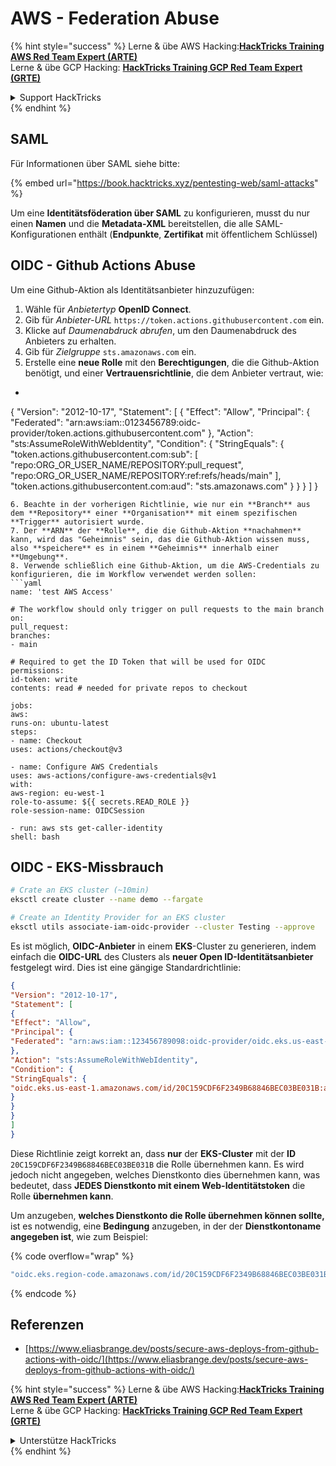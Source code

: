 # AWS - Federation Abuse

{% hint style="success" %}
Lerne & übe AWS Hacking:<img src="../../../.gitbook/assets/image (1).png" alt="" data-size="line">[**HackTricks Training AWS Red Team Expert (ARTE)**](https://training.hacktricks.xyz/courses/arte)<img src="../../../.gitbook/assets/image (1).png" alt="" data-size="line">\
Lerne & übe GCP Hacking: <img src="../../../.gitbook/assets/image (2).png" alt="" data-size="line">[**HackTricks Training GCP Red Team Expert (GRTE)**<img src="../../../.gitbook/assets/image (2).png" alt="" data-size="line">](https://training.hacktricks.xyz/courses/grte)

<details>

<summary>Support HackTricks</summary>

* Überprüfe die [**Abonnementpläne**](https://github.com/sponsors/carlospolop)!
* **Tritt der** 💬 [**Discord-Gruppe**](https://discord.gg/hRep4RUj7f) oder der [**Telegram-Gruppe**](https://t.me/peass) bei oder **folge** uns auf **Twitter** 🐦 [**@hacktricks\_live**](https://twitter.com/hacktricks\_live)**.**
* **Teile Hacking-Tricks, indem du PRs zu den** [**HackTricks**](https://github.com/carlospolop/hacktricks) und [**HackTricks Cloud**](https://github.com/carlospolop/hacktricks-cloud) GitHub-Repos einreichst.

</details>
{% endhint %}

## SAML

Für Informationen über SAML siehe bitte:

{% embed url="https://book.hacktricks.xyz/pentesting-web/saml-attacks" %}

Um eine **Identitätsföderation über SAML** zu konfigurieren, musst du nur einen **Namen** und die **Metadata-XML** bereitstellen, die alle SAML-Konfigurationen enthält (**Endpunkte**, **Zertifikat** mit öffentlichem Schlüssel)

## OIDC - Github Actions Abuse

Um eine Github-Aktion als Identitätsanbieter hinzuzufügen:

1. Wähle für _Anbietertyp_ **OpenID Connect**.
2. Gib für _Anbieter-URL_ `https://token.actions.githubusercontent.com` ein.
3. Klicke auf _Daumenabdruck abrufen_, um den Daumenabdruck des Anbieters zu erhalten.
4. Gib für _Zielgruppe_ `sts.amazonaws.com` ein.
5. Erstelle eine **neue Rolle** mit den **Berechtigungen**, die die Github-Aktion benötigt, und einer **Vertrauensrichtlinie**, die dem Anbieter vertraut, wie:
* ```json
{
"Version": "2012-10-17",
"Statement": [
{
"Effect": "Allow",
"Principal": {
"Federated": "arn:aws:iam::0123456789:oidc-provider/token.actions.githubusercontent.com"
},
"Action": "sts:AssumeRoleWithWebIdentity",
"Condition": {
"StringEquals": {
"token.actions.githubusercontent.com:sub": [
"repo:ORG_OR_USER_NAME/REPOSITORY:pull_request",
"repo:ORG_OR_USER_NAME/REPOSITORY:ref:refs/heads/main"
],
"token.actions.githubusercontent.com:aud": "sts.amazonaws.com"
}
}
}
]
}
```
6. Beachte in der vorherigen Richtlinie, wie nur ein **Branch** aus dem **Repository** einer **Organisation** mit einem spezifischen **Trigger** autorisiert wurde.
7. Der **ARN** der **Rolle**, die die Github-Aktion **nachahmen** kann, wird das "Geheimnis" sein, das die Github-Aktion wissen muss, also **speichere** es in einem **Geheimnis** innerhalb einer **Umgebung**.
8. Verwende schließlich eine Github-Aktion, um die AWS-Credentials zu konfigurieren, die im Workflow verwendet werden sollen:
```yaml
name: 'test AWS Access'

# The workflow should only trigger on pull requests to the main branch
on:
pull_request:
branches:
- main

# Required to get the ID Token that will be used for OIDC
permissions:
id-token: write
contents: read # needed for private repos to checkout

jobs:
aws:
runs-on: ubuntu-latest
steps:
- name: Checkout
uses: actions/checkout@v3

- name: Configure AWS Credentials
uses: aws-actions/configure-aws-credentials@v1
with:
aws-region: eu-west-1
role-to-assume: ${{ secrets.READ_ROLE }}
role-session-name: OIDCSession

- run: aws sts get-caller-identity
shell: bash
```
## OIDC - EKS-Missbrauch
```bash
# Crate an EKS cluster (~10min)
eksctl create cluster --name demo --fargate
```

```bash
# Create an Identity Provider for an EKS cluster
eksctl utils associate-iam-oidc-provider --cluster Testing --approve
```
Es ist möglich, **OIDC-Anbieter** in einem **EKS**-Cluster zu generieren, indem einfach die **OIDC-URL** des Clusters als **neuer Open ID-Identitätsanbieter** festgelegt wird. Dies ist eine gängige Standardrichtlinie:
```json
{
"Version": "2012-10-17",
"Statement": [
{
"Effect": "Allow",
"Principal": {
"Federated": "arn:aws:iam::123456789098:oidc-provider/oidc.eks.us-east-1.amazonaws.com/id/20C159CDF6F2349B68846BEC03BE031B"
},
"Action": "sts:AssumeRoleWithWebIdentity",
"Condition": {
"StringEquals": {
"oidc.eks.us-east-1.amazonaws.com/id/20C159CDF6F2349B68846BEC03BE031B:aud": "sts.amazonaws.com"
}
}
}
]
}
```
Diese Richtlinie zeigt korrekt an, dass **nur** der **EKS-Cluster** mit der **ID** `20C159CDF6F2349B68846BEC03BE031B` die Rolle übernehmen kann. Es wird jedoch nicht angegeben, welches Dienstkonto dies übernehmen kann, was bedeutet, dass **JEDES Dienstkonto mit einem Web-Identitätstoken** die Rolle **übernehmen kann**.

Um anzugeben, **welches Dienstkonto die Rolle übernehmen können sollte,** ist es notwendig, eine **Bedingung** anzugeben, in der der **Dienstkontoname angegeben ist**, wie zum Beispiel:

{% code overflow="wrap" %}
```bash
"oidc.eks.region-code.amazonaws.com/id/20C159CDF6F2349B68846BEC03BE031B:sub": "system:serviceaccount:default:my-service-account",
```
{% endcode %}

## Referenzen

* [https://www.eliasbrange.dev/posts/secure-aws-deploys-from-github-actions-with-oidc/](https://www.eliasbrange.dev/posts/secure-aws-deploys-from-github-actions-with-oidc/)

{% hint style="success" %}
Lerne & übe AWS Hacking:<img src="../../../.gitbook/assets/image (1).png" alt="" data-size="line">[**HackTricks Training AWS Red Team Expert (ARTE)**](https://training.hacktricks.xyz/courses/arte)<img src="../../../.gitbook/assets/image (1).png" alt="" data-size="line">\
Lerne & übe GCP Hacking: <img src="../../../.gitbook/assets/image (2).png" alt="" data-size="line">[**HackTricks Training GCP Red Team Expert (GRTE)**<img src="../../../.gitbook/assets/image (2).png" alt="" data-size="line">](https://training.hacktricks.xyz/courses/grte)

<details>

<summary>Unterstütze HackTricks</summary>

* Überprüfe die [**Abonnementpläne**](https://github.com/sponsors/carlospolop)!
* **Tritt der** 💬 [**Discord-Gruppe**](https://discord.gg/hRep4RUj7f) oder der [**Telegram-Gruppe**](https://t.me/peass) bei oder **folge** uns auf **Twitter** 🐦 [**@hacktricks\_live**](https://twitter.com/hacktricks\_live)**.**
* **Teile Hacking-Tricks, indem du PRs zu den** [**HackTricks**](https://github.com/carlospolop/hacktricks) und [**HackTricks Cloud**](https://github.com/carlospolop/hacktricks-cloud) GitHub-Repos einreichst.

</details>
{% endhint %}
